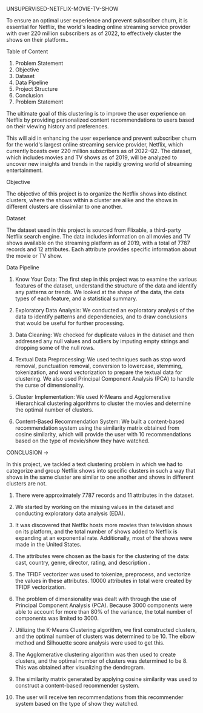 UNSUPERVISED-NETFLIX-MOVIE-TV-SHOW

To ensure an optimal user experience and prevent subscriber churn, it is essential for Netflix, the world's leading online streaming service provider with over 220 million subscribers as of 2022, to effectively cluster the shows on their platform..

Table of Content
1) Problem Statement
2) Objective
3) Dataset
4) Data Pipeline
5) Project Structure
6) Conclusion
7) Problem Statement

The ultimate goal of this clustering is to improve the user experience on Netflix by providing personalized content recommendations to users based on their viewing history and preferences.

This will aid in enhancing the user experience and prevent subscriber churn for the world's largest online streaming service provider, Netflix, which currently boasts over 220 million subscribers as of 2022-Q2. The dataset, which includes movies and TV shows as of 2019, will be analyzed to uncover new insights and trends in the rapidly growing world of streaming entertainment.


Objective

The objective of this project is to organize the Netflix shows into distinct clusters, where the shows within a cluster are alike and the shows in different clusters are dissimilar to one another.


Dataset

The dataset used in this project is sourced from Flixable, a third-party Netflix search engine. The data includes information on all movies and TV shows available on the streaming platform as of 2019, with a total of 7787 records and 12 attributes. Each attribute provides specific information about the movie or TV show. 

Data Pipeline

1) Know Your Data: The first step in this project was to examine the various features of the dataset, understand the structure of the data and identify any patterns or trends. We looked at the shape of the data, the data types of each feature, and a statistical summary.

2) Exploratory Data Analysis: We conducted an exploratory analysis of the data to identify patterns and dependencies, and to draw conclusions that would be useful for further processing.

3) Data Cleaning: We checked for duplicate values in the dataset and then addressed any null values and outliers by imputing empty strings and dropping some of the null rows.

4) Textual Data Preprocessing: We used techniques such as stop word removal, punctuation removal, conversion to lowercase, stemming, tokenization, and word vectorization to prepare the textual data for clustering. We also used Principal Component Analysis (PCA) to handle the curse of dimensionality.

5) Cluster Implementation: We used K-Means and Agglomerative Hierarchical clustering algorithms to cluster the movies and determine the optimal number of clusters.

6) Content-Based Recommendation System: We built a content-based recommendation system using the similarity matrix obtained from cosine similarity, which will provide the user with 10 recommendations based on the type of movie/show they have watched.

CONCLUSION → 

In this project, we tackled a text clustering problem in which we had to categorize and group Netflix shows into specific clusters in such a way that shows in the same cluster are similar to one another and shows in different clusters are not.

1) There were approximately 7787 records and 11 attributes in the dataset.

2) We started by working on the missing values in the dataset and conducting exploratory data analysis (EDA).

3) It was discovered that Netflix hosts more movies than television shows on its platform, and the total number of shows added to Netflix is expanding at an exponential rate. Additionally, most of the shows were made in the United States.

4) The attributes were chosen as the basis for the clustering of the data: cast, country, genre, director, rating, and description .

5) The TFIDF vectorizer was used to tokenize, preprocess, and vectorize the values in these attributes.
10000 attributes in total were created by TFIDF vectorization.

6) The problem of dimensionality was dealt with through the use of Principal Component Analysis (PCA). Because 3000 components were able to account for more than 80% of the variance, the total number of components was limited to 3000.

7) Utilizing the K-Means Clustering algorithm, we first constructed clusters, and the optimal number of clusters was determined to be 10. The elbow method and Silhouette score analysis were used to get this.

8) The Agglomerative clustering algorithm was then used to create clusters, and the optimal number of clusters was determined to be 8. This was obtained after visualizing the dendrogram.

9) The similarity matrix generated by applying cosine similarity was used to construct a content-based recommender system. 

10) The user will receive ten recommendations from this recommender system based on the type of show they watched.





